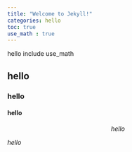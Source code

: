 ```yaml
---
title: "Welcome to Jekyll!"
categories: hello
toc: true
use_math : true
---
```


hello include use_math

## hello

### hello

#### hello

$$hello$$

$hello$

